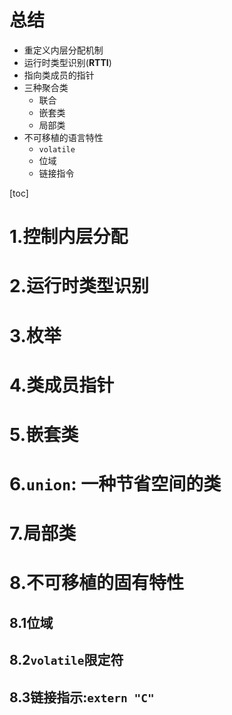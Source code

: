 # 总结

* 重定义内层分配机制
* 运行时类型识别(**RTTI**)
* 指向类成员的指针
* 三种聚合类
  * 联合
  * 嵌套类
  * 局部类
* 不可移植的语言特性
  * `volatile`
  * 位域
  * 链接指令

[toc]

# 1.控制内层分配

# 2.运行时类型识别

# 3.枚举

# 4.类成员指针

# 5.嵌套类

# 6.`union`: 一种节省空间的类

# 7.局部类

# 8.不可移植的固有特性

## 8.1位域

## 8.2`volatile`限定符

## 8.3链接指示:`extern "C"`